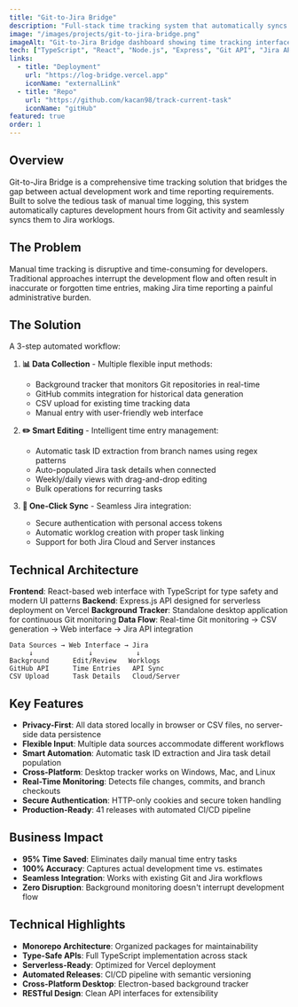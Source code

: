 ```yaml
---
title: "Git-to-Jira Bridge"
description: "Full-stack time tracking system that automatically syncs development hours from Git commits to Jira worklogs, eliminating manual time reporting."
image: "/images/projects/git-to-jira-bridge.png"
imageAlt: "Git-to-Jira Bridge dashboard showing time tracking interface"
tech: ["TypeScript", "React", "Node.js", "Express", "Git API", "Jira API", "Vercel", "CSV Processing"]
links:
  - title: "Deployment"
    url: "https://log-bridge.vercel.app"
    iconName: "externalLink"
  - title: "Repo"
    url: "https://github.com/kacan98/track-current-task"
    iconName: "gitHub"
featured: true
order: 1
---
```


## Overview

Git-to-Jira Bridge is a comprehensive time tracking solution that bridges the gap between actual development work and time reporting requirements. Built to solve the tedious task of manual time logging, this system automatically captures development hours from Git activity and seamlessly syncs them to Jira worklogs.

## The Problem

Manual time tracking is disruptive and time-consuming for developers. Traditional approaches interrupt the development flow and often result in inaccurate or forgotten time entries, making Jira time reporting a painful administrative burden.

## The Solution

A 3-step automated workflow:

1. **📊 Data Collection** - Multiple flexible input methods:
   - Background tracker that monitors Git repositories in real-time
   - GitHub commits integration for historical data generation
   - CSV upload for existing time tracking data
   - Manual entry with user-friendly web interface

2. **✏️ Smart Editing** - Intelligent time entry management:
   - Automatic task ID extraction from branch names using regex patterns
   - Auto-populated Jira task details when connected
   - Weekly/daily views with drag-and-drop editing
   - Bulk operations for recurring tasks

3. **🚀 One-Click Sync** - Seamless Jira integration:
   - Secure authentication with personal access tokens
   - Automatic worklog creation with proper task linking
   - Support for both Jira Cloud and Server instances

## Technical Architecture

**Frontend**: React-based web interface with TypeScript for type safety and modern UI patterns
**Backend**: Express.js API designed for serverless deployment on Vercel
**Background Tracker**: Standalone desktop application for continuous Git monitoring
**Data Flow**: Real-time Git monitoring → CSV generation → Web interface → Jira API integration

```
Data Sources → Web Interface → Jira
     ↓              ↓           ↓
Background      Edit/Review   Worklogs
GitHub API      Time Entries   API Sync
CSV Upload      Task Details   Cloud/Server
```

## Key Features

- **Privacy-First**: All data stored locally in browser or CSV files, no server-side data persistence
- **Flexible Input**: Multiple data sources accommodate different workflows
- **Smart Automation**: Automatic task ID extraction and Jira task detail population
- **Cross-Platform**: Desktop tracker works on Windows, Mac, and Linux
- **Real-Time Monitoring**: Detects file changes, commits, and branch checkouts
- **Secure Authentication**: HTTP-only cookies and secure token handling
- **Production-Ready**: 41 releases with automated CI/CD pipeline

## Business Impact

- **95% Time Saved**: Eliminates daily manual time entry tasks
- **100% Accuracy**: Captures actual development time vs. estimates
- **Seamless Integration**: Works with existing Git and Jira workflows
- **Zero Disruption**: Background monitoring doesn't interrupt development flow

## Technical Highlights

- **Monorepo Architecture**: Organized packages for maintainability
- **Type-Safe APIs**: Full TypeScript implementation across stack
- **Serverless-Ready**: Optimized for Vercel deployment
- **Automated Releases**: CI/CD pipeline with semantic versioning
- **Cross-Platform Desktop**: Electron-based background tracker
- **RESTful Design**: Clean API interfaces for extensibility